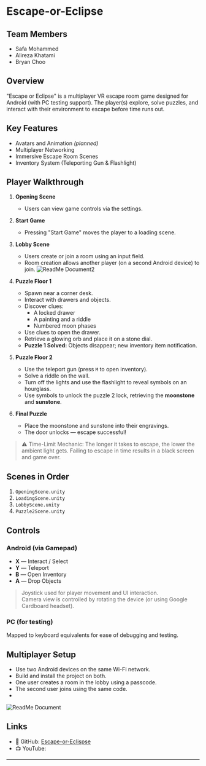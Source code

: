# Escape-or-Eclipse

## Team Members
- Safa Mohammed
- Alireza Khatami  
- Bryan Choo  


## Overview
"Escape or Eclipse" is a multiplayer VR escape room game designed for Android (with PC testing support). The player(s) explore, solve puzzles, and interact with their environment to escape before time runs out.

## Key Features
- Avatars and Animation *(planned)*
- Multiplayer Networking
- Immersive Escape Room Scenes
- Inventory System (Teleporting Gun & Flashlight)

## Player Walkthrough

1. **Opening Scene**  
   - Users can view game controls via the settings.

2. **Start Game**  
   - Pressing "Start Game" moves the player to a loading scene.

3. **Lobby Scene**  
   - Users create or join a room using an input field.  
   - Room creation allows another player (on a second Android device) to join.
![ReadMe Document2](https://github.com/user-attachments/assets/78f9f296-b92e-447e-bc45-822a5fdba503)

4. **Puzzle Floor 1**
   - Spawn near a corner desk.
   - Interact with drawers and objects.
   - Discover clues:
     - A locked drawer
     - A painting and a riddle
     - Numbered moon phases
   - Use clues to open the drawer.
   - Retrieve a glowing orb and place it on a stone dial.
   - **Puzzle 1 Solved:** Objects disappear; new inventory item notification.

5. **Puzzle Floor 2**
   - Use the teleport gun (press `M` to open inventory).
   - Solve a riddle on the wall.
   - Turn off the lights and use the flashlight to reveal symbols on an hourglass.
   - Use symbols to unlock the puzzle 2 lock, retrieving the **moonstone** and **sunstone**.

6. **Final Puzzle**
   - Place the moonstone and sunstone into their engravings.
   - The door unlocks — escape successful!

> ⚠️ Time-Limit Mechanic: The longer it takes to escape, the lower the ambient light gets. Failing to escape in time results in a black screen and game over.

## Scenes in Order
1. `OpeningScene.unity`  
2. `LoadingScene.unity`  
3. `LobbyScene.unity`  
4. `Puzzle2Scene.unity`

## Controls

### Android (via Gamepad)
- **X** — Interact / Select  
- **Y** — Teleport  
- **B** — Open Inventory  
- **A** — Drop Objects  

> Joystick used for player movement and UI interaction.  
> Camera view is controlled by rotating the device (or using Google Cardboard headset).

### PC (for testing)
Mapped to keyboard equivalents for ease of debugging and testing.

## Multiplayer Setup
- Use two Android devices on the same Wi-Fi network.
- Build and install the project on both.
- One user creates a room in the lobby using a passcode.
- The second user joins using the same code.
- 
![ReadMe Document](https://github.com/user-attachments/assets/b90e097c-7e0f-462d-a740-8edd26e957e0)

## Links
- 🔗 GitHub: [Escape-or-Eclispse](https://github.com/sumohammed0/Escape-or-Eclispse)  
- 📺 YouTube: 

---
